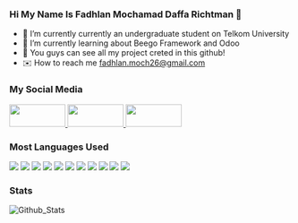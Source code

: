 ### Hi My Name Is Fadhlan Mochamad Daffa Richtman 👋

- 🔭 I’m currently currently an undergraduate student on Telkom University
- 🌱 I’m currently learning about Beego Framework and Odoo
- :open_file_folder: You guys can see all my project creted in this github!
- :envelope: How to reach me fadhlan.moch26@gmail.com

### My Social Media
<span>
  <a href="https://www.instagram.com/fadhlan.moch26/">
    <img src="https://img.shields.io/badge/-My%20Instagram-E4405F?logo=instagram&logoColor=fff" style="width:100px;height:40px;">
  <a>
  <a href="https://www.linkedin.com/in/fadhlan-mochamad-daffa-richtman-047844201/">
    <img src="https://img.shields.io/badge/-My%20Linkedin-0A66C2?logo=linkedin&logoColor=fff" style="width:100px;height:40px;">
  <a>
  <a href="https://github.com/fadhlan-moch26">
    <img src="https://img.shields.io/badge/-My%20Github-181717?logo=github&logoColor=fff" style="width:100px;height:40px;">
  <a>
</span>

### Most Languages Used
<span>
  <img src="https://img.shields.io/badge/-HTML-e34f26?logo=html5&logoColor=fff">
  <img src="https://img.shields.io/badge/-CSS-1572B6?logo=css3&logoColor=fff">
  <img src="https://img.shields.io/badge/-javascript-F7DF1E?logo=javascript&logoColor=fff">
  <img src="https://img.shields.io/badge/-GO-00ADD8?logo=go&logoColor=fff">
  <img src="https://img.shields.io/badge/-python-3776AB?logo=python&logoColor=fff">
  <img src="https://img.shields.io/badge/-flutter-02569B?logo=flutter&logoColor=fff">
  <img src="https://img.shields.io/badge/-laravel-FF2D20?logo=laravel&logoColor=fff">
  <img src="https://img.shields.io/badge/-C++-00599C?logo=Cplusplus&logoColor=fff">
  <img src="https://img.shields.io/badge/-PHP-777BB4?logo=php&logoColor=fff">
  <img src="https://img.shields.io/badge/-PosgreSQL-4169E1?logo=postgresql&logoColor=fff">
  <img src="https://img.shields.io/badge/-MySQL-4479A1?logo=mysql&logoColor=fff">
</span>

### Stats
![Github_Stats](https://github-readme-stats.vercel.app/api?username=fadhlan-moch26&count_private=true&show_icons=true&theme=radical)
